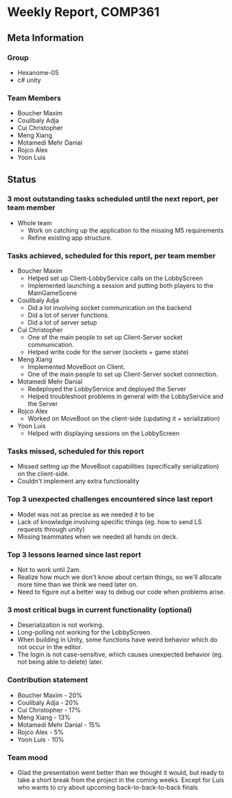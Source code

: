 # Weekly Report, COMP361

## Meta Information

### Group

 * Hexanome-05
 * c# unity

### Team Members

 * Boucher Maxim
 * Coulibaly Adja
 * Cui Christopher
 * Meng Xiang
 * Motamedi Mehr Danial
 * Rojco Alex
 * Yoon Luis

## Status

### 3 most outstanding tasks scheduled until the next report, per team member
 * Whole team
    * Work on catching up the application to the missing M5 requirements
    * Refine existing app structure.

### Tasks achieved, scheduled for this report, per team member

 * Boucher Maxim
   * Helped set up Client-LobbyService calls on the LobbyScreen
   * Implemented launching a session and putting both players to the MainGameScene
 * Coulibaly Adja
   * Did a lot involving socket communication on the backend
   * Did a lot of server functions.
   * Did a lot of server setup
 * Cui Christopher
   * One of the main people to set up Client-Server socket communication.
   * Helped write code for the server (sockets + game state)
 * Meng Xiang
   * Implemented MoveBoot on Client.
   * One of the main people to set up Client-Server socket connection.
 * Motamedi Mehr Danial
   * Redeployed the LobbyService and deployed the Server
   * Helped troubleshoot problems in general with the LobbyService and the Server
 * Rojco Alex
   * Worked on MoveBoot on the client-side (updating it + serialization)
 * Yoon Luis
   * Helped with displaying sessions on the LobbyScreen

### Tasks missed, scheduled for this report 

  * Missed setting up the MoveBoot capabilities (specifically serialization) on the client-side.
  * Couldn't implement any extra functionality

### Top 3 unexpected challenges encountered since last report

  * Model was not as precise as we needed it to be
  * Lack of knowledge involving specific things (eg. how to send LS requests through unity)
  * Missing teammates when we needed all hands on deck.
  
### Top 3 lessons learned since last report

 *  Not to work until 2am.
 *  Realize how much we don't know about certain things, so we'll allocate more time than we think we need later on.
 *  Need to figure out a better way to debug our code when problems arise.

### 3 most critical bugs in current functionality (optional)

 * Deserialization is not working.
 * Long-polling not working for the LobbyScreen.
 * When building in Unity, some functions have weird behavior which do not occur in the editor.
 * The login is not case-sensitive, which causes unexpected behavior (eg. not being able to delete) later.

### Contribution statement

 * Boucher Maxim - 20%
 * Coulibaly Adja - 20%
 * Cui Christopher - 17%
 * Meng Xiang - 13%
 * Motamedi Mehr Danial - 15%
 * Rojco Alex - 5%
 * Yoon Luis - 10%

### Team mood
 *  Glad the presentation went better than we thought it would, but ready to take a short break from the project in the coming weeks. Except for Luis who wants to cry about upcoming back-to-back-to-back finals
